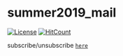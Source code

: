 # summer2019_mail

[![License](https://img.shields.io/badge/License-Apache%202.0-blue.svg?style=flat-square)](https://github.com/Blurgyy/summer2019/blob/master/LICENSE)
[![HitCount](http://hits.dwyl.io/Blurgyy/summer2019/summer2019_mail.svg)](http://hits.dwyl.io/Blurgyy/summer2019/summer2019_mail)

subscribe/unsubscribe [`here`](https://106.14.194.215/index/oucit)

